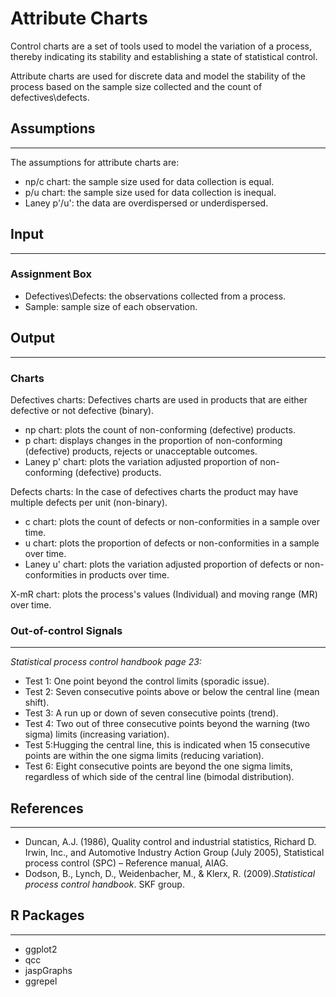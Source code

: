 Attribute Charts
==========================
Control charts are a set of tools used to model the variation of a process, thereby indicating its stability and establishing a state of statistical control.

Attribute charts are used for discrete data and model the stability of the process based on the sample size collected and the count of defectives\defects.

## Assumptions 
-------
The assumptions for attribute charts are:
- np/c chart: the sample size used for data collection is equal.
- p/u chart: the sample size used for data collection is inequal.
- Laney p'/u': the data are overdispersed or underdispersed.

## Input
-------
### Assignment Box 
- Defectives\Defects: the observations collected from a process.
- Sample: sample size of each observation. 

## Output
-------
### Charts
Defectives charts: Defectives charts are used in products that are either defective or not defective (binary).
- np chart: plots the count of non-conforming (defective) products. 
- p chart: displays changes in the proportion of non-conforming (defective) products, rejects or unacceptable outcomes. 
- Laney p' chart: plots the variation adjusted proportion of non-conforming (defective) products.

Defects charts: In the case of defectives charts the product may have multiple defects per unit (non-binary).
- c chart: plots the count of defects or non-conformities in a sample over time. 
- u chart: plots the proportion of defects or non-conformities in a sample over time. 
- Laney u' chart: plots the variation adjusted proportion of defects or non-conformities in products over time.

X-mR chart: plots the process's values (Individual) and moving range (MR) over time.

### Out-of-control Signals 
-------
_Statistical process control handbook page 23:_

- Test 1: One point beyond the control limits (sporadic issue).
- Test 2: Seven consecutive points above or below the central line (mean shift).
- Test 3:  A run up or down of seven consecutive points (trend).
- Test 4: Two out of three consecutive points beyond the warning (two sigma) limits (increasing variation).
- Test 5:Hugging the central line, this is indicated when 15 consecutive points are within the one sigma limits (reducing variation).
- Test 6: Eight consecutive points are beyond the one sigma limits, regardless of which side of the central line (bimodal distribution).

## References 
-------
- Duncan, A.J. (1986), Quality control and industrial statistics, Richard D. Irwin, Inc., and Automotive Industry Action Group (July 2005), Statistical process control (SPC) – Reference manual, AIAG.
- Dodson, B., Lynch, D., Weidenbacher, M., & Klerx, R. (2009).*Statistical process control handbook*. SKF group. 

## R Packages
-------
- ggplot2
- qcc
- jaspGraphs
- ggrepel

